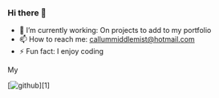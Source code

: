 ### Hi there 👋

- 🔭 I’m currently working: On projects to add to my portfolio
- 📫 How to reach me: callummiddlemist@hotmail.com
- ⚡ Fun fact: I enjoy coding

My

[![github](https://cloud.githubusercontent.com/assets/17016297/18839843/0e06a67a-83d2-11e6-993a-b35a182500e0.png)][1]
